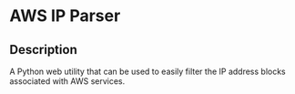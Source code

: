 # AWS IP Parser

## Description
A Python web utility that can be used to easily filter the IP address blocks associated with AWS services.